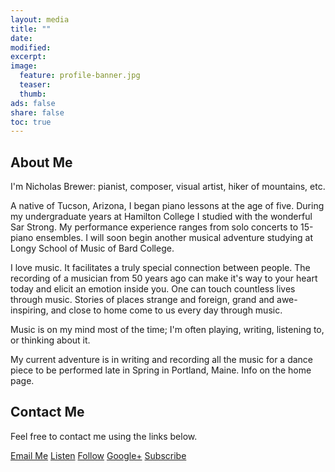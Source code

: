 ```yaml
---
layout: media
title: ""
date:
modified:
excerpt:
image:
  feature: profile-banner.jpg
  teaser:
  thumb:
ads: false
share: false
toc: true
---
```


## About Me

I'm Nicholas Brewer: pianist, composer, visual artist, hiker of mountains, etc.

A native of Tucson, Arizona, I began piano lessons at the age of five. During my undergraduate years at Hamilton College I studied with the wonderful Sar Strong. My performance experience ranges from solo concerts to 15-piano ensembles. I will soon begin another musical adventure studying at Longy School of Music of Bard College.

I love music. It facilitates a truly special connection between people. The recording of a musician from 50 years ago can make it's way to your heart today and elicit an emotion inside you. One can touch countless lives through music. Stories of places strange and foreign, grand and awe-inspiring, and close to home come to us every day through music.

Music is on my mind most of the time; I'm often playing, writing, listening to, or thinking about it.

My current adventure is in writing and recording all the music for a dance piece to be performed late in Spring in Portland, Maine. Info on the home page.

## Contact Me

Feel free to contact me using the links below.

<p><a href="mailto:nbrewermusic@gmail.com" class="btn-social envelope"><i class="fa fa-envelope" aria-hidden="true"></i> Email Me</a>
<a href="https://soundcloud.com/newerbricks" class="btn-social soundcloud"><i class="fa fa-soundcloud" aria-hidden="true"></i> Listen</a>
<a href="https://twitter.com/nicholasbrewer" class="btn-social twitter"><i class="fa fa-twitter" aria-hidden="true"></i> Follow</a>
<a href="https://plus.google.com/100145965449481004623" class="btn-social google-plus"><i class="fa fa-google-plus" aria-hidden="true"></i> Google+</a>
<a href="https://www.youtube.com/channel/UCQLsWuqFpviF99ylnXzz-Zw" class="btn-social youtube"><i class="fa fa-youtube" aria-hidden="true"></i> Subscribe</a></p>
